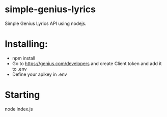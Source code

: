 # simple-genius-lyrics
Simple Genius Lyrics API using nodejs.

# Installing:
- npm install
- Go to https://genius.com/developers and create Client token and add it to .env
- Define your apikey in .env


# Starting
node index.js
